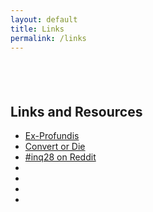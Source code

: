 ```yaml
---
layout: default
title: Links
permalink: /links
---
```



<div class="row">
  <div class="column">
  <div class="break-inside-avoid-column">
  <h1></h1>
  </div>
   </div>
  <div class="column">
  <h2>Links and Resources</h2>

<ul>
<li><a href="https://www.exprofundis.com">Ex-Profundis</a></li>
<li><a href="https://convertordie.wordpress.com">Convert or Die</a></li>
<li><a href="https://reddit.com/r/inq28">#inq28 on Reddit</a></li>
<li><a href="#"></a></li>
<li><a href="#"></a></li>
<li><a href="#"></a></li>
<li><a href="#"></a></li>
</ul>
</div>
</div> 

